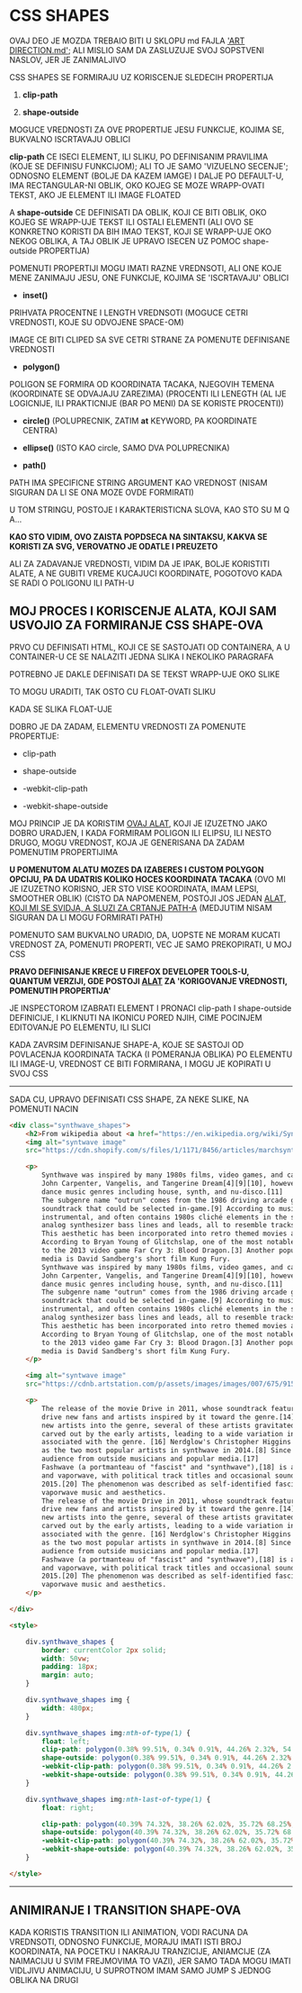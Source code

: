 # CSS SHAPES

OVAJ DEO JE MOZDA TREBAIO BITI U SKLOPU md FAJLA ['ART DIRECTION.md'](./2.%20ART%20DIRECTION.md); ALI MISLIO SAM DA ZASLUZUJE SVOJ SOPSTVENI NASLOV, JER JE ZANIMALJIVO

CSS SHAPES SE FORMIRAJU UZ KORISCENJE SLEDECIH PROPERTIJA

1. **clip-path**

1. **shape-outside**

MOGUCE VREDNOSTI ZA OVE PROPERTIJE JESU FUNKCIJE, KOJIMA SE, BUKVALNO ISCRTAVAJU OBLICI

**clip-path** CE ISECI ELEMENT, ILI SLIKU, PO DEFINISANIM PRAVILIMA (KOJE SE DEFINISU FUNKCIJOM); ALI TO JE SAMO 'VIZUELNO SECENJE'; ODNOSNO ELEMENT (BOLJE DA KAZEM IAMGE) I DALJE PO DEFAULT-U, IMA RECTANGULAR-NI OBLIK, OKO KOJEG SE MOZE WRAPP-OVATI TEKST, AKO JE ELEMENT ILI IMAGE FLOATED

A **shape-outside** CE DEFINISATI DA OBLIK, KOJI CE BITI OBLIK, OKO KOJEG SE WRAPP-UJE TEKST ILI OSTALI ELEMENTI (ALI OVO SE KONKRETNO KORISTI DA BIH IMAO TEKST, KOJI SE WRAPP-UJE OKO NEKOG OBLIKA, A TAJ OBLIK JE UPRAVO ISECEN UZ POMOC shape-outside PROPERTIJA)

POMENUTI PROPERTIJI MOGU IMATI RAZNE VREDNSOTI, ALI ONE KOJE MENE ZANIMAJU JESU, ONE FUNKCIJE, KOJIMA SE 'ISCRTAVAJU' OBLICI

- **inset()**

PRIHVATA PROCENTNE I LENGTH VREDNSOTI (MOGUCE CETRI VREDNOSTI, KOJE SU ODVOJENE SPACE-OM)

IMAGE CE BITI CLIPED SA SVE CETRI STRANE ZA POMENUTE DEFINISANE VREDNOSTI

- **polygon()**

POLIGON SE FORMIRA OD KOORDINATA TACAKA, NJEGOVIH TEMENA (KOORDINATE SE ODVAJAJU ZAREZIMA) (PROCENTI ILI LENEGTH (AL IJE LOGICNIJE, ILI PRAKTICNIJE (BAR PO MENI) DA SE KORISTE PROCENTI))

- **circle()** (POLUPRECNIK, ZATIM **at** KEYWORD, PA KOORDINATE CENTRA) 

- **ellipse()** (ISTO KAO circle, SAMO DVA POLUPRECNIKA)

- **path()**

PATH IMA SPECIFICNE STRING ARGUMENT KAO VREDNOST (NISAM SIGURAN DA LI SE ONA MOZE OVDE FORMIRATI)

U TOM STRINGU, POSTOJE I KARAKTERISTICNA SLOVA, KAO STO SU M Q A...

**KAO STO VIDIM, OVO ZAISTA POPDSECA NA SINTAKSU, KAKVA SE KORISTI ZA SVG, VEROVATNO JE ODATLE I PREUZETO**

ALI ZA ZADAVANJE VREDNOSTI, VIDIM DA JE IPAK, BOLJE KORISTITI ALATE, A NE GUBITI VREME KUCAJUCI KOORDINATE, POGOTOVO KADA SE RADI O POLIGONU ILI PATH-U

## MOJ PROCES I KORISCENJE ALATA, KOJI SAM USVOJIO ZA FORMIRANJE CSS SHAPE-OVA

PRVO CU DEFINISATI HTML, KOJI CE SE SASTOJATI OD CONTAINERA, A U CONTAINER-U CE SE NALAZITI JEDNA SLIKA I NEKOLIKO PARAGRAFA

POTREBNO JE DAKLE DEFINISATI DA SE TEKST WRAPP-UJE OKO SLIKE

TO MOGU URADITI, TAK OSTO CU FLOAT-OVATI SLIKU

KADA SE SLIKA FLOAT-UJE

DOBRO JE DA ZADAM, ELEMENTU VREDNOSTI ZA POMENUTE PROPERTIJE:

- clip-path

- shape-outside

- -webkit-clip-path

- -webkit-shape-outside

MOJ PRINCIP JE DA KORISTIM [OVAJ ALAT](https://bennettfeely.com/clippy/), KOJI JE IZUZETNO JAKO DOBRO URADJEN, I KADA FORMIRAM POLIGON ILI ELIPSU, ILI NESTO DRUGO, MOGU VREDNOST, KOJA JE GENERISANA DA ZADAM POMENUTIM PROPERTIJIMA

**U POMENUTOM ALATU MOZES DA IZABERES I CUSTOM POLYGON OPCIJU, PA DA UDATRIS KOLIKO HOCES KOORDINATA TACAKA** (OVO MI JE IZUZETNO KORISNO, JER STO VISE KOORDINATA, IMAM LEPSI, SMOOTHER OBLIK) (CISTO DA NAPOMENEM, POSTOJI JOS JEDAN [ALAT, KOJI MI SE SVIDJA, A SLUZI ZA CRTANJE PATH-A](https://codepen.io/anthonydugois/pen/mewdyZ) (MEDJUTIM NISAM SIGURAN DA LI MOGU FORMIRATI PATH)

POMENUTO SAM BUKVALNO URADIO, DA, UOPSTE NE MORAM KUCATI VREDNOST ZA, POMENUTI PROPERTI, VEC JE SAMO PREKOPIRATI, U MOJ CSS

**PRAVO DEFINISANJE KRECE U FIREFOX DEVELOPER TOOLS-U, QUANTUM VERZIJI, GDE POSTOJI [ALAT](https://www.mozilla.org/en-US/firefox/67.0a2/whatsnew/#devtools) ZA 'KORIGOVANJE VREDNOSTI, POMENUTIH PROPERTIJA'**

JE INSPECTOROM IZABRATI ELEMENT I PRONACI clip-path I shape-outside DEFINICIJE, I KLIKNUTI NA IKONICU PORED NJIH, CIME POCINJEM EDITOVANJE PO ELEMENTU, ILI SLICI

KADA ZAVRSIM DEFINISANJE SHAPE-A, KOJE SE SASTOJI OD POVLACENJA KOORDINATA TACKA (I POMERANJA OBLIKA) PO ELEMENTU ILI IMAGE-U, VREDNOST CE BITI FORMIRANA, I MOGU JE KOPIRATI U SVOJ CSS

****

SADA CU, UPRAVO DEFINISATI CSS SHAPE, ZA NEKE SLIKE, NA POMENUTI NACIN

```HTML
<div class="synthwave_shapes">
    <h2>From wikipedia about <a href="https://en.wikipedia.org/wiki/Synthwave">Synthwave</a></h2>
    <img alt="syntwave image" 
    src="https://cdn.shopify.com/s/files/1/1171/8456/articles/marchsynthwave_grande.png?v=1521076153">

    <p>
        Synthwave was inspired by many 1980s films, video games, and cartoons,[8] as well as composers such as
        John Carpenter, Vangelis, and Tangerine Dream[4][9][10], however the genre itself arose from electronic
        dance music genres including house, synth, and nu-disco.[11]
        The subgenre name "outrun" comes from the 1986 driving arcade game Out Run, which was known for its
        soundtrack that could be selected in-game.[9] According to musician Perturbator (James Kent), the style is mainly
        instrumental, and often contains 1980s cliché elements in the sound such as electronic drums, gated reverb, and
        analog synthesizer bass lines and leads, all to resemble tracks from that time period.[12]
        This aesthetic has been incorporated into retro themed movies and video games featuring synthwave artists.
        According to Bryan Young of Glitchslap, one of the most notable examples of this is Power Glove's soundtrack
        to the 2013 video game Far Cry 3: Blood Dragon.[3] Another popular example of the genre crossing into other
        media is David Sandberg's short film Kung Fury.
        Synthwave was inspired by many 1980s films, video games, and cartoons,[8] as well as composers such as
        John Carpenter, Vangelis, and Tangerine Dream[4][9][10], however the genre itself arose from electronic
        dance music genres including house, synth, and nu-disco.[11]
        The subgenre name "outrun" comes from the 1986 driving arcade game Out Run, which was known for its
        soundtrack that could be selected in-game.[9] According to musician Perturbator (James Kent), the style is mainly
        instrumental, and often contains 1980s cliché elements in the sound such as electronic drums, gated reverb, and
        analog synthesizer bass lines and leads, all to resemble tracks from that time period.[12]
        This aesthetic has been incorporated into retro themed movies and video games featuring synthwave artists.
        According to Bryan Young of Glitchslap, one of the most notable examples of this is Power Glove's soundtrack
        to the 2013 video game Far Cry 3: Blood Dragon.[3] Another popular example of the genre crossing into other
        media is David Sandberg's short film Kung Fury.
    </p>

    <img alt="syntwave image"
    src="https://cdnb.artstation.com/p/assets/images/images/007/675/915/large/oscar-chow-wallpaper-retrosunset3.jpg?1507774793">

    <p>
        The release of the movie Drive in 2011, whose soundtrack featured several synthwave artists, helped
        drive new fans and artists inspired by it toward the genre.[14][15] Following the various influxes of
        new artists into the genre, several of these artists gravitated toward specific aspects of synthwave
        carved out by the early artists, leading to a wide variation in styles between artists who are
        associated with the genre. [16] Nerdglow's Christopher Higgins cited Electric Youth and Kavinsky
        as the two most popular artists in synthwave in 2014.[8] Since 2015, synthwave has reached a broader
        audience from outside musicians and popular media.[17]
        Fashwave (a portmanteau of "fascist" and "synthwave"),[18] is a largely instrumental subgenre of synthwave
        and vaporwave, with political track titles and occasional soundbites,[19] that originated on YouTube circa
        2015.[20] The phenomenon was described as self-identified fascists and alt-right members appropriating
        vaporwave music and aesthetics.
        The release of the movie Drive in 2011, whose soundtrack featured several synthwave artists, helped
        drive new fans and artists inspired by it toward the genre.[14][15] Following the various influxes of
        new artists into the genre, several of these artists gravitated toward specific aspects of synthwave
        carved out by the early artists, leading to a wide variation in styles between artists who are
        associated with the genre. [16] Nerdglow's Christopher Higgins cited Electric Youth and Kavinsky
        as the two most popular artists in synthwave in 2014.[8] Since 2015, synthwave has reached a broader
        audience from outside musicians and popular media.[17]
        Fashwave (a portmanteau of "fascist" and "synthwave"),[18] is a largely instrumental subgenre of synthwave
        and vaporwave, with political track titles and occasional soundbites,[19] that originated on YouTube circa
        2015.[20] The phenomenon was described as self-identified fascists and alt-right members appropriating
        vaporwave music and aesthetics.
    </p>

</div>

<style>

    div.synthwave_shapes {
        border: currentColor 2px solid;
        width: 50vw;
        padding: 18px;
        margin: auto;
    }

    div.synthwave_shapes img {
        width: 480px;
    }

    div.synthwave_shapes img:nth-of-type(1) {
        float: left;
        clip-path: polygon(0.38% 99.51%, 0.34% 0.91%, 44.26% 2.32%, 54.38% 3.72%, 58.88% 2.63%, 62.42% 2.5%, 65.29% 2.8%, 68.01% 2.01%, 69.41% 3.6%, 68.79% 6.22%, 68.38% 10.79%, 69.83% 12.69%, 70.58% 14.66%, 71.13% 17.19%, 70.71% 20.44%, 71.25% 22.68%, 72.97% 24.18%, 74.83% 25.59%, 75.34% 26.99%, 74.42% 28.7%, 73.79% 31.28%, 74.83% 33.18%, 74.63% 34.76%, 75.04% 36.07%, 74.42% 37.37%, 74.42% 39.52%, 75.25% 41.1%, 74.42% 43.37%, 69% 44.39%, 65.04% 46.26%, 62.54% 50.65%, 61.92% 55.2%, 61.3% 59.45%, 62.31% 62.92%, 64.16% 65.43%, 66.88% 69.09%, 69.61% 71.55%, 71.87% 74.14%, 74.37% 78.08%, 76.67% 81.46%, 79.79% 85.95%, 81.04% 89.88%, 81.87% 93.53%, 81.66% 96.34%, 81.66% 99.71%);
        shape-outside: polygon(0.38% 99.51%, 0.34% 0.91%, 44.26% 2.32%, 54.38% 3.72%, 58.88% 2.63%, 62.42% 2.5%, 65.29% 2.8%, 68.01% 2.01%, 69.41% 3.6%, 68.79% 6.22%, 68.38% 10.79%, 69.83% 12.69%, 70.58% 14.66%, 71.13% 17.19%, 70.71% 20.44%, 71.25% 22.68%, 72.97% 24.18%, 74.83% 25.59%, 75.34% 26.99%, 74.42% 28.7%, 73.79% 31.28%, 74.83% 33.18%, 74.63% 34.76%, 75.04% 36.07%, 74.42% 37.37%, 74.42% 39.52%, 75.25% 41.1%, 74.42% 43.37%, 69% 44.39%, 65.04% 46.26%, 62.54% 50.65%, 61.92% 55.2%, 61.3% 59.45%, 62.31% 62.92%, 64.16% 65.43%, 66.88% 69.09%, 69.61% 71.55%, 71.87% 74.14%, 74.37% 78.08%, 76.67% 81.46%, 79.79% 85.95%, 81.04% 89.88%, 81.87% 93.53%, 81.66% 96.34%, 81.66% 99.71%);
        -webkit-clip-path: polygon(0.38% 99.51%, 0.34% 0.91%, 44.26% 2.32%, 54.38% 3.72%, 58.88% 2.63%, 62.42% 2.5%, 65.29% 2.8%, 68.01% 2.01%, 69.41% 3.6%, 68.79% 6.22%, 68.38% 10.79%, 69.83% 12.69%, 70.58% 14.66%, 71.13% 17.19%, 70.71% 20.44%, 71.25% 22.68%, 72.97% 24.18%, 74.83% 25.59%, 75.34% 26.99%, 74.42% 28.7%, 73.79% 31.28%, 74.83% 33.18%, 74.63% 34.76%, 75.04% 36.07%, 74.42% 37.37%, 74.42% 39.52%, 75.25% 41.1%, 74.42% 43.37%, 69% 44.39%, 65.04% 46.26%, 62.54% 50.65%, 61.92% 55.2%, 61.3% 59.45%, 62.31% 62.92%, 64.16% 65.43%, 66.88% 69.09%, 69.61% 71.55%, 71.87% 74.14%, 74.37% 78.08%, 76.67% 81.46%, 79.79% 85.95%, 81.04% 89.88%, 81.87% 93.53%, 81.66% 96.34%, 81.66% 99.71%);
        -webkit-shape-outside: polygon(0.38% 99.51%, 0.34% 0.91%, 44.26% 2.32%, 54.38% 3.72%, 58.88% 2.63%, 62.42% 2.5%, 65.29% 2.8%, 68.01% 2.01%, 69.41% 3.6%, 68.79% 6.22%, 68.38% 10.79%, 69.83% 12.69%, 70.58% 14.66%, 71.13% 17.19%, 70.71% 20.44%, 71.25% 22.68%, 72.97% 24.18%, 74.83% 25.59%, 75.34% 26.99%, 74.42% 28.7%, 73.79% 31.28%, 74.83% 33.18%, 74.63% 34.76%, 75.04% 36.07%, 74.42% 37.37%, 74.42% 39.52%, 75.25% 41.1%, 74.42% 43.37%, 69% 44.39%, 65.04% 46.26%, 62.54% 50.65%, 61.92% 55.2%, 61.3% 59.45%, 62.31% 62.92%, 64.16% 65.43%, 66.88% 69.09%, 69.61% 71.55%, 71.87% 74.14%, 74.37% 78.08%, 76.67% 81.46%, 79.79% 85.95%, 81.04% 89.88%, 81.87% 93.53%, 81.66% 96.34%, 81.66% 99.71%);
    }

    div.synthwave_shapes img:nth-last-of-type(1) {
        float: right;

        clip-path: polygon(40.39% 74.32%, 38.26% 62.02%, 35.72% 68.25%, 32.71% 62.24%, 29.29% 66.33%, 29.51% 63.24%, 30.08% 59.09%, 30.92% 54.6%, 31.49% 51.38%, 32.54% 47.33%, 34.01% 44.5%, 35.66% 41.95%, 37.24% 38.73%, 39.88% 35.33%, 42.17% 34.15%, 43.96% 33.05%, 45.67% 31.97%, 47.54% 31.52%, 49.51% 31.06%, 52.13% 31.66%, 54.83% 32.39%, 56.5% 33.18%, 58.17% 34.02%, 60.04% 36.07%, 61.71% 37.74%, 63.17% 39.52%, 64.62% 41.47%, 65.67% 43.37%, 99.63% 39.94%, 99.62% 55.52%, 99.63% 61.02%, 99.84% 70.76%, 98.81% 80.93%, 97.73% 85.88%, 96.67% 90.24%, 92.92% 97.24%, 46.49% 100.44%, 47.29% 97.11%, 47.49% 91.42%, 47.92% 85.91%, 47.92% 81.13%, 46.66% 80.62%, 46.45% 76.86%, 45.83% 73.01%, 43.54% 70.08%);
        shape-outside: polygon(40.39% 74.32%, 38.26% 62.02%, 35.72% 68.25%, 32.71% 62.24%, 29.29% 66.33%, 29.51% 63.24%, 30.08% 59.09%, 30.92% 54.6%, 31.49% 51.38%, 32.54% 47.33%, 34.01% 44.5%, 35.66% 41.95%, 37.24% 38.73%, 39.88% 35.33%, 42.17% 34.15%, 43.96% 33.05%, 45.67% 31.97%, 47.54% 31.52%, 49.51% 31.06%, 52.13% 31.66%, 54.83% 32.39%, 56.5% 33.18%, 58.17% 34.02%, 60.04% 36.07%, 61.71% 37.74%, 63.17% 39.52%, 64.62% 41.47%, 65.67% 43.37%, 99.63% 39.94%, 99.62% 55.52%, 99.63% 61.02%, 99.84% 70.76%, 98.81% 80.93%, 97.73% 85.88%, 96.67% 90.24%, 92.92% 97.24%, 46.49% 100.44%, 47.29% 97.11%, 47.49% 91.42%, 47.92% 85.91%, 47.92% 81.13%, 46.66% 80.62%, 46.45% 76.86%, 45.83% 73.01%, 43.54% 70.08%);
        -webkit-clip-path: polygon(40.39% 74.32%, 38.26% 62.02%, 35.72% 68.25%, 32.71% 62.24%, 29.29% 66.33%, 29.51% 63.24%, 30.08% 59.09%, 30.92% 54.6%, 31.49% 51.38%, 32.54% 47.33%, 34.01% 44.5%, 35.66% 41.95%, 37.24% 38.73%, 39.88% 35.33%, 42.17% 34.15%, 43.96% 33.05%, 45.67% 31.97%, 47.54% 31.52%, 49.51% 31.06%, 52.13% 31.66%, 54.83% 32.39%, 56.5% 33.18%, 58.17% 34.02%, 60.04% 36.07%, 61.71% 37.74%, 63.17% 39.52%, 64.62% 41.47%, 65.67% 43.37%, 99.63% 39.94%, 99.62% 55.52%, 99.63% 61.02%, 99.84% 70.76%, 98.81% 80.93%, 97.73% 85.88%, 96.67% 90.24%, 92.92% 97.24%, 46.49% 100.44%, 47.29% 97.11%, 47.49% 91.42%, 47.92% 85.91%, 47.92% 81.13%, 46.66% 80.62%, 46.45% 76.86%, 45.83% 73.01%, 43.54% 70.08%);
        -webkit-shape-outside: polygon(40.39% 74.32%, 38.26% 62.02%, 35.72% 68.25%, 32.71% 62.24%, 29.29% 66.33%, 29.51% 63.24%, 30.08% 59.09%, 30.92% 54.6%, 31.49% 51.38%, 32.54% 47.33%, 34.01% 44.5%, 35.66% 41.95%, 37.24% 38.73%, 39.88% 35.33%, 42.17% 34.15%, 43.96% 33.05%, 45.67% 31.97%, 47.54% 31.52%, 49.51% 31.06%, 52.13% 31.66%, 54.83% 32.39%, 56.5% 33.18%, 58.17% 34.02%, 60.04% 36.07%, 61.71% 37.74%, 63.17% 39.52%, 64.62% 41.47%, 65.67% 43.37%, 99.63% 39.94%, 99.62% 55.52%, 99.63% 61.02%, 99.84% 70.76%, 98.81% 80.93%, 97.73% 85.88%, 96.67% 90.24%, 92.92% 97.24%, 46.49% 100.44%, 47.29% 97.11%, 47.49% 91.42%, 47.92% 85.91%, 47.92% 81.13%, 46.66% 80.62%, 46.45% 76.86%, 45.83% 73.01%, 43.54% 70.08%);
    }

</style>
```

****

## ANIMIRANJE I TRANSITION SHAPE-OVA

KADA KORISTIS TRANSITION ILI ANIMATION, VODI RACUNA DA VREDNSOTI, ODNOSNO FUNKCIJE, MORAJU IMATI ISTI BROJ KOORDINATA, NA POCETKU I NAKRAJU TRANZICIJE, ANIAMCIJE (ZA NAIMACIJU U SVIM FREJMOVIMA TO VAZI), JER SAMO TADA MOGU IMATI VIDLJIVU ANIMACIJU, U SUPROTNOM IMAM SAMO JUMP S JEDNOG OBLIKA NA DRUGI
